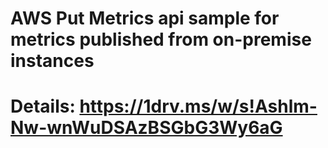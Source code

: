 #
#  AWS Put Metrics api sample for metrics published from on-premise instances
# 
#  Details: https://1drv.ms/w/s!Ashlm-Nw-wnWuDSAzBSGbG3Wy6aG

